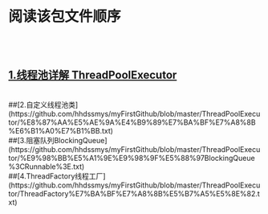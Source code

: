 # 阅读该包文件顺序
<br /><br />
   ## [1.线程池详解 ThreadPoolExecutor](https://github.com/hhdssmys/myFirstGithub/blob/master/ThreadPoolExecutor/%E7%BA%BF%E7%A8%8B%E6%B1%A0%E8%AF%A6%E8%A7%A3%20ThreadPoolExecutor.txt)
<br />
   ##[2.自定义线程池类](https://github.com/hhdssmys/myFirstGithub/blob/master/ThreadPoolExecutor/%E8%87%AA%E5%AE%9A%E4%B9%89%E7%BA%BF%E7%A8%8B%E6%B1%A0%E7%B1%BB.txt)
<br />
   ##[3.阻塞队列BlockingQueue<Runnable>](https://github.com/hhdssmys/myFirstGithub/blob/master/ThreadPoolExecutor/%E9%98%BB%E5%A1%9E%E9%98%9F%E5%88%97BlockingQueue%3CRunnable%3E.txt)
<br />
   ##[4.ThreadFactory线程工厂](https://github.com/hhdssmys/myFirstGithub/blob/master/ThreadPoolExecutor/ThreadFactory%E7%BA%BF%E7%A8%8B%E5%B7%A5%E5%8E%82.txt)
  <br />
